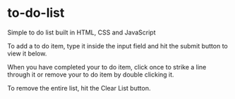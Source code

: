 # to-do-list
Simple to do list built in HTML, CSS and JavaScript

To add a to do item,
type it inside the input field and hit the submit button to view it below.

When you have completed your to do item, click once to strike a line through it
or remove your to do item by double clicking it.

To remove the entire list, hit the Clear List button.
